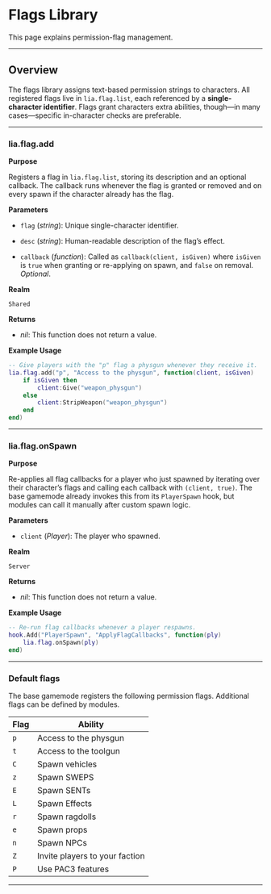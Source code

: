 # Flags Library

This page explains permission-flag management.

---

## Overview

The flags library assigns text-based permission strings to characters. All registered flags live in `lia.flag.list`, each referenced by a **single-character identifier**. Flags grant characters extra abilities, though—in many cases—specific in-character checks are preferable.

---

### lia.flag.add

**Purpose**

Registers a flag in `lia.flag.list`, storing its description and an optional callback. The callback runs whenever the flag is granted or removed and on every spawn if the character already has the flag.

**Parameters**

* `flag` (*string*): Unique single-character identifier.

* `desc` (*string*): Human-readable description of the flag’s effect.

* `callback` (*function*): Called as `callback(client, isGiven)` where `isGiven` is `true` when granting or re-applying on spawn, and `false` on removal. *Optional*.

**Realm**

`Shared`

**Returns**

* *nil*: This function does not return a value.

**Example Usage**

```lua
-- Give players with the "p" flag a physgun whenever they receive it.
lia.flag.add("p", "Access to the physgun", function(client, isGiven)
    if isGiven then
        client:Give("weapon_physgun")
    else
        client:StripWeapon("weapon_physgun")
    end
end)
```

---

### lia.flag.onSpawn

**Purpose**

Re-applies all flag callbacks for a player who just spawned by iterating over their character’s flags and calling each callback with `(client, true)`. The base gamemode already invokes this from its `PlayerSpawn` hook, but modules can call it manually after custom spawn logic.

**Parameters**

* `client` (*Player*): The player who spawned.

**Realm**

`Server`

**Returns**

* *nil*: This function does not return a value.

**Example Usage**

```lua
-- Re-run flag callbacks whenever a player respawns.
hook.Add("PlayerSpawn", "ApplyFlagCallbacks", function(ply)
    lia.flag.onSpawn(ply)
end)
```

---

### Default flags

The base gamemode registers the following permission flags. Additional flags can be defined by modules.

| Flag | Ability                        |
| ---- | ------------------------------ |
| `p`  | Access to the physgun          |
| `t`  | Access to the toolgun          |
| `C`  | Spawn vehicles                 |
| `z`  | Spawn SWEPS                    |
| `E`  | Spawn SENTs                    |
| `L`  | Spawn Effects                  |
| `r`  | Spawn ragdolls                 |
| `e`  | Spawn props                    |
| `n`  | Spawn NPCs                     |
| `Z`  | Invite players to your faction |
| `P`  | Use PAC3 features              |

---
